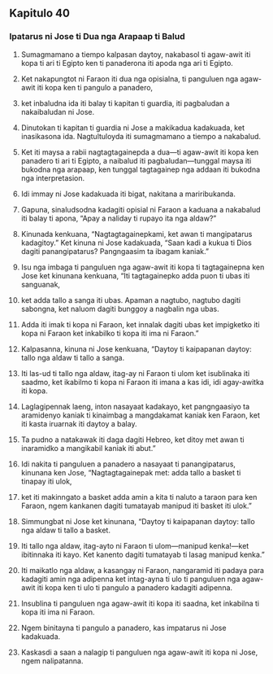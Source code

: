 Kapitulo 40
-----------

### Ipatarus ni Jose ti Dua nga Arapaap ti Balud

1. Sumagmamano a tiempo kalpasan daytoy, nakabasol ti agaw-awit iti kopa ti ari ti Egipto ken ti panaderona iti apoda nga ari ti Egipto.
2. Ket nakapungtot ni Faraon iti dua nga opisialna, ti panguluen nga agaw-awit iti kopa ken ti pangulo a panadero,
3. ket inbaludna ida iti balay ti kapitan ti guardia, iti pagbaludan a nakaibaludan ni Jose.
4. Dinutokan ti kapitan ti guardia ni Jose a makikadua kadakuada, ket inasikasona ida. Nagtultuloyda iti sumagmamano a tiempo a nakabalud.

5. Ket iti maysa a rabii nagtagtagainepda a dua—ti agaw-awit iti kopa ken panadero ti ari ti Egipto, a naibalud iti pagbaludan—tunggal maysa iti bukodna nga arapaap, ken tunggal tagtagainep nga addaan iti bukodna nga interpretasion.
6. Idi immay ni Jose kadakuada iti bigat, nakitana a mariribukanda.
7. Gapuna, sinaludsodna kadagiti opisial ni Faraon a kaduana a nakabalud iti balay ti apona, “Apay a naliday ti rupayo ita nga aldaw?”
8. Kinunada kenkuana, “Nagtagtagainepkami, ket awan ti mangipatarus kadagitoy.” Ket kinuna ni Jose kadakuada, “Saan kadi a kukua ti Dios dagiti panangipatarus? Pangngaasim ta ibagam kaniak.”

9. Isu nga imbaga ti panguluen nga agaw-awit iti kopa ti tagtagainepna ken Jose ket kinunana kenkuana, “Iti tagtagainepko adda puon ti ubas iti sanguanak,
10. ket adda tallo a sanga iti ubas. Apaman a nagtubo, nagtubo dagiti sabongna, ket naluom dagiti bunggoy a nagbalin nga ubas.
11. Adda iti imak ti kopa ni Faraon, ket innalak dagiti ubas ket impigketko iti kopa ni Faraon ket inkabilko ti kopa iti ima ni Faraon.”
12. Kalpasanna, kinuna ni Jose kenkuana, “Daytoy ti kaipapanan daytoy: tallo nga aldaw ti tallo a sanga.
13. Iti las-ud ti tallo nga aldaw, itag-ay ni Faraon ti ulom ket isublinaka iti saadmo, ket ikabilmo ti kopa ni Faraon iti imana a kas idi, idi agay-awitka iti kopa.
14. Laglagipennak laeng, inton nasayaat kadakayo, ket pangngaasiyo ta aramidenyo kaniak ti kinaimbag a mangdakamat kaniak ken Faraon, ket iti kasta iruarnak iti daytoy a balay.
15. Ta pudno a natakawak iti daga dagiti Hebreo, ket ditoy met awan ti inaramidko a mangikabil kaniak iti abut.”

16. Idi nakita ti panguluen a panadero a nasayaat ti panangipatarus, kinunana ken Jose, “Nagtagtagainepak met: adda tallo a basket ti tinapay iti ulok,
17. ket iti makinngato a basket adda amin a kita ti naluto a taraon para ken Faraon, ngem kankanen dagiti tumatayab manipud iti basket iti ulok.”
18. Simmungbat ni Jose ket kinunana, “Daytoy ti kaipapanan daytoy: tallo nga aldaw ti tallo a basket.
19. Iti tallo nga aldaw, itag-ayto ni Faraon ti ulom—manipud kenka!—ket ibitinnaka iti kayo. Ket kanento dagiti tumatayab ti lasag manipud kenka.”

20. Iti maikatlo nga aldaw, a kasangay ni Faraon, nangaramid iti padaya para kadagiti amin nga adipenna ket intag-ayna ti ulo ti panguluen nga agaw-awit iti kopa ken ti ulo ti pangulo a panadero kadagiti adipenna.
21. Insublina ti panguluen nga agaw-awit iti kopa iti saadna, ket inkabilna ti kopa iti ima ni Faraon.
22. Ngem binitayna ti pangulo a panadero, kas impatarus ni Jose kadakuada.
23. Kaskasdi a saan a nalagip ti panguluen nga agaw-awit iti kopa ni Jose, ngem nalipatanna.